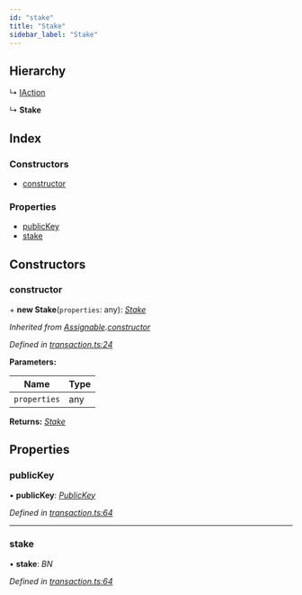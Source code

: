 ```yaml
---
id: "stake"
title: "Stake"
sidebar_label: "Stake"
---
```


## Hierarchy

  ↳ [IAction](iaction.md)

  ↳ **Stake**

## Index

### Constructors

* [constructor](stake.md#constructor)

### Properties

* [publicKey](stake.md#publickey)
* [stake](stake.md#stake)

## Constructors

###  constructor

\+ **new Stake**(`properties`: any): *[Stake](stake.md)*

*Inherited from [Assignable](assignable.md).[constructor](assignable.md#constructor)*

*Defined in [transaction.ts:24](https://github.com/near/near-api-js/blob/88ad17d/src.ts/transaction.ts#L24)*

**Parameters:**

Name | Type |
------ | ------ |
`properties` | any |

**Returns:** *[Stake](stake.md)*

## Properties

###  publicKey

• **publicKey**: *[PublicKey](publickey.md)*

*Defined in [transaction.ts:64](https://github.com/near/near-api-js/blob/88ad17d/src.ts/transaction.ts#L64)*

___

###  stake

• **stake**: *BN*

*Defined in [transaction.ts:64](https://github.com/near/near-api-js/blob/88ad17d/src.ts/transaction.ts#L64)*
